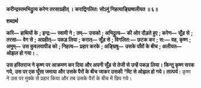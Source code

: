 **करीन्द्रस्तमभिद्रुत्य करेण तरसाग्रहीत् ।** **कराद्विगलित: सोऽमुं निहत्याङ्घ्रिष्वलीयत ॥ ६॥** 

**शब्दार्थ** 

**करि—** **हाथियों के** **; इन्द्र:—** **स्वामी ने** **; तम्—** **उसको** **; अभिद्रुत्य—** **की ओर दौड़ते हुए** **; करेण—** **सूँड़ से** **; तरसा—** **वेग से** **;** **अग्रहीत्—** **पकड़ लिया** **; करात्—** **सूँड़ से** **; विगलित:—** **छटक कर** **; स:—** **वह, कृष्ण** **; अमुम्—** **उस कुवलयापीड को** **; निहत्य—** **प्रहार करके** **; अङ्घ्रिषु—** **उसके पाँवों के बीच** **; अलीयत—** **ओझल हो गया।** **.** 

**उस हस्तिराज ने कृष्ण पर आक्रमण कर दिया और अपनी सूँड़ से तेजी से उन्हें पकड़** **लिया। किन्तु कृष्ण सरक गये, उस पर एक घूँसा जमाया और उसके पैरों के बीच जाकर उसकी** **²ष्टि से ओझल हो गये।** **तात्पर्य :** कृष्ण ने उस पर मुक्के से प्रहार किया और तब उसके पैरों के बीच में छिप गये।  